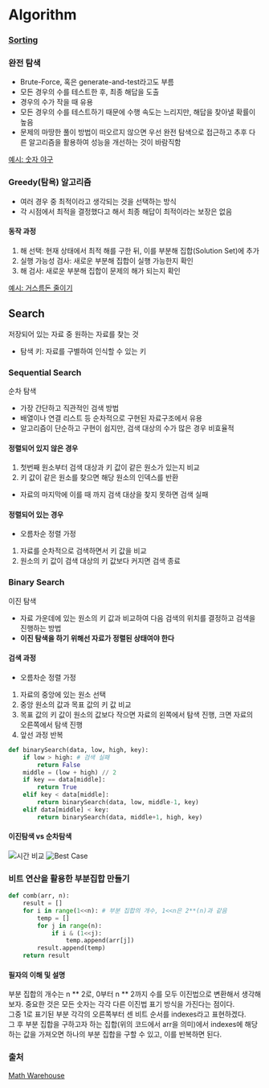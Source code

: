 # Algorithm

### [Sorting](./Sorting.md)

### 완전 탐색
- Brute-Force, 혹은 generate-and-test라고도 부름
- 모든 경우의 수를 테스트한 후, 최종 해답을 도출
- 경우의 수가 작을 때 유용
- 모든 경우의 수를 테스트하기 때문에 수행 속도는 느리지만, 해답을 찾아낼 확률이 높음
- 문제의 마땅한 풀이 방법이 떠오르지 않으면 우선 완전 탐색으로 접근하고 추후 다른 알고리즘을 활용하여 성능을 개선하는 것이 바람직함

[예시: 숫자 야구](https://www.acmicpc.net/problem/2503)

### Greedy(탐욕) 알고리즘
- 여러 경우 중 최적이라고 생각되는 것을 선택하는 방식
- 각 시점에서 최적을 결정했다고 해서 최종 해답이 최적이라는 보장은 없음

#### 동작 과정
1. 해 선택: 현재 상태에서 최적 해를 구한 뒤, 이를 부분해 집합(Solution Set)에 추가
2. 실행 가능성 검사: 새로운 부분해 집합이 실행 가능한지 확인
3. 해 검사: 새로운 부분해 집합이 문제의 해가 되는지 확인  

[예시: 거스름돈 줄이기](https://www.acmicpc.net/problem/5585)


## Search
저장되어 있는 자료 중 원하는 자료를 찾는 것
- 탐색 키: 자료를 구별하여 인식할 수 있는 키

### Sequential Search
순차 탐색
- 가장 간단하고 직관적인 검색 방법
- 배열이나 연결 리스트 등 순차적으로 구현된 자료구조에서 유용
- 알고리즘이 단순하고 구현이 쉽지만, 검색 대상의 수가 많은 경우 비효율적

#### 정렬되어 있지 않은 경우
1. 첫번째 원소부터 검색 대상과 키 값이 같은 원소가 있는지 비교
2. 키 값이 같은 원소를 찾으면 해당 원소의 인덱스를 반환
- 자료의 마지막에 이를 때 까지 검색 대상을 찾지 못하면 검색 실패

#### 정렬되어 있는 경우
- 오름차순 정렬 가정
1. 자료를 순차적으로 검색하면서 키 값을 비교
2. 원소의 키 값이 검색 대상의 키 값보다 커지면 검색 종료

### Binary Search
이진 탐색
- 자료 가운데에 있는 원소의 키 값과 비교하여 다음 검색의 위치를 결정하고 검색을 진행하는 방법
- **이진 탐색을 하기 위해선 자료가 정렬된 상태여야 한다**

#### 검색 과정
- 오름차순 정렬 가정
1. 자료의 중앙에 있는 원소 선택
2. 중앙 원소의 값과 목표 값의 키 값 비교
3. 목표 값의 키 값이 원소의 값보다 작으면 자료의 왼쪽에서 탐색 진행, 크면 자료의 오른쪽에서 탐색 진행
4. 앞선 과정 반복

```python
def binarySearch(data, low, high, key):
    if low > high: # 검색 실패
        return False
    middle = (low + high) // 2
    if key == data[middle]:
        return True
    elif key < data[middle]:
        return binarySearch(data, low, middle-1, key)
    elif data[middle] < key:
        return binarySearch(data, middle+1, high, key)

```
#### 이진탐색 vs 순차탐색
![시간 비교](https://www.mathwarehouse.com/programming/images/binary-vs-linear-search/binary-and-linear-search-animations.gif)
![Best Case](https://www.mathwarehouse.com/programming/images/binary-vs-linear-search/linear-vs-binary-search-best-case.gif)

### 비트 연산을 활용한 부분집합 만들기
```python
def comb(arr, n):
    result = []
    for i in range(1<<n): # 부분 집합의 개수, 1<<n은 2**(n)과 같음
        temp = []
        for j in range(n):
            if i & (1<<j):
                temp.append(arr[j])
        result.append(temp)
    return result
```
#### 필자의 이해 및 설명
부분 집합의 개수는 n ** 2로, 0부터 n ** 2까지 수를 모두 이진법으로 변환해서 생각해보자.
중요한 것은 모든 숫자는 각각 다른 이진법 표기 방식을 가진다는 점이다.  
그중 1로 표기된 부분 각각의 오른쪽부터 센 비트 순서를 indexes라고 표현하겠다.  
그 후 부분 집합을 구하고자 하는 집합(위의 코드에서 arr을 의미)에서 indexes에 해당하는 값을 가져오면 하나의 부분 집합을 구할 수 있고, 이를 반복하면 된다.

### 출처

[Math Warehouse](https://www.mathwarehouse.com/programming/gifs/binary-vs-linear-search.php)
